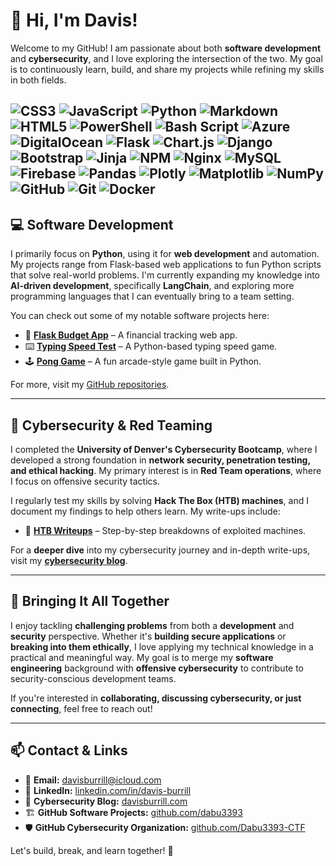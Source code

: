 # 👋 Hi, I'm Davis!

Welcome to my GitHub! I am passionate about both **software development** and **cybersecurity**, and I love exploring the intersection of the two. My goal is to continuously learn, build, and share my projects while refining my skills in both fields.


![CSS3](https://img.shields.io/badge/css3-%231572B6.svg?style=for-the-badge&logo=css3&logoColor=white) ![JavaScript](https://img.shields.io/badge/javascript-%23323330.svg?style=for-the-badge&logo=javascript&logoColor=%23F7DF1E) ![Python](https://img.shields.io/badge/python-3670A0?style=for-the-badge&logo=python&logoColor=ffdd54) ![Markdown](https://img.shields.io/badge/markdown-%23000000.svg?style=for-the-badge&logo=markdown&logoColor=white) ![HTML5](https://img.shields.io/badge/html5-%23E34F26.svg?style=for-the-badge&logo=html5&logoColor=white) ![PowerShell](https://img.shields.io/badge/PowerShell-%235391FE.svg?style=for-the-badge&logo=powershell&logoColor=white) ![Bash Script](https://img.shields.io/badge/bash_script-%23121011.svg?style=for-the-badge&logo=gnu-bash&logoColor=white) ![Azure](https://img.shields.io/badge/azure-%230072C6.svg?style=for-the-badge&logo=microsoftazure&logoColor=white) ![DigitalOcean](https://img.shields.io/badge/DigitalOcean-%230167ff.svg?style=for-the-badge&logo=digitalOcean&logoColor=white) ![Flask](https://img.shields.io/badge/flask-%23000.svg?style=for-the-badge&logo=flask&logoColor=white) ![Chart.js](https://img.shields.io/badge/chart.js-F5788D.svg?style=for-the-badge&logo=chart.js&logoColor=white) ![Django](https://img.shields.io/badge/django-%23092E20.svg?style=for-the-badge&logo=django&logoColor=white) ![Bootstrap](https://img.shields.io/badge/bootstrap-%238511FA.svg?style=for-the-badge&logo=bootstrap&logoColor=white) ![Jinja](https://img.shields.io/badge/jinja-white.svg?style=for-the-badge&logo=jinja&logoColor=black) ![NPM](https://img.shields.io/badge/NPM-%23CB3837.svg?style=for-the-badge&logo=npm&logoColor=white) ![Nginx](https://img.shields.io/badge/nginx-%23009639.svg?style=for-the-badge&logo=nginx&logoColor=white) ![MySQL](https://img.shields.io/badge/mysql-4479A1.svg?style=for-the-badge&logo=mysql&logoColor=white) ![Firebase](https://img.shields.io/badge/firebase-a08021?style=for-the-badge&logo=firebase&logoColor=ffcd34) ![Pandas](https://img.shields.io/badge/pandas-%23150458.svg?style=for-the-badge&logo=pandas&logoColor=white) ![Plotly](https://img.shields.io/badge/Plotly-%233F4F75.svg?style=for-the-badge&logo=plotly&logoColor=white) ![Matplotlib](https://img.shields.io/badge/Matplotlib-%23ffffff.svg?style=for-the-badge&logo=Matplotlib&logoColor=black) ![NumPy](https://img.shields.io/badge/numpy-%23013243.svg?style=for-the-badge&logo=numpy&logoColor=white) ![GitHub](https://img.shields.io/badge/github-%23121011.svg?style=for-the-badge&logo=github&logoColor=white) ![Git](https://img.shields.io/badge/git-%23F05033.svg?style=for-the-badge&logo=git&logoColor=white) ![Docker](https://img.shields.io/badge/docker-%230db7ed.svg?style=for-the-badge&logo=docker&logoColor=white)
---

## 💻 Software Development
I primarily focus on **Python**, using it for **web development** and automation. My projects range from Flask-based web applications to fun Python scripts that solve real-world problems. I'm currently expanding my knowledge into **AI-driven development**, specifically **LangChain**, and exploring more programming languages that I can eventually bring to a team setting.

You can check out some of my notable software projects here:
- 🏦 **[Flask Budget App](https://github.com/dabu3393/Budget-App-Flask)** – A financial tracking web app.
- ⌨️ **[Typing Speed Test](https://github.com/dabu3393/Typing-Speed-Python)** – A Python-based typing speed game.
- 🕹 **[Pong Game](https://github.com/dabu3393/Pong-Game-Python)** – A fun arcade-style game built in Python.

For more, visit my [GitHub repositories](https://github.com/dabu3393?tab=repositories).

---

## 🔐 Cybersecurity & Red Teaming
I completed the **University of Denver's Cybersecurity Bootcamp**, where I developed a strong foundation in **network security, penetration testing, and ethical hacking**. My primary interest is in **Red Team operations**, where I focus on offensive security tactics.

I regularly test my skills by solving **Hack The Box (HTB) machines**, and I document my findings to help others learn. My write-ups include:
- 🚀 **[HTB Writeups](https://github.com/Dabu3393-CTF/HTB-CTF-Writeups)** – Step-by-step breakdowns of exploited machines.
<!-- - 🛠 **[Pentesting Scripts](https://github.com/Dabu3393-CTF/Pentesting-Scripts)** – Tools and scripts I use for penetration testing.
- 🔎 **OSINT & Red Team Playbooks** – Reconnaissance strategies and adversarial tactics. -->

For a **deeper dive** into my cybersecurity journey and in-depth write-ups, visit my **[cybersecurity blog](https://davisburrill.com)**.

---

## 🎯 Bringing It All Together
I enjoy tackling **challenging problems** from both a **development** and **security** perspective. Whether it's **building secure applications** or **breaking into them ethically**, I love applying my technical knowledge in a practical and meaningful way. My goal is to merge my **software engineering** background with **offensive cybersecurity** to contribute to security-conscious development teams.

If you're interested in **collaborating, discussing cybersecurity, or just connecting**, feel free to reach out!

---

## 📫 Contact & Links
- 📧 **Email:** [davisburrill@icloud.com](mailto:davisburrill@icloud.com)
- 💼 **LinkedIn:** [linkedin.com/in/davis-burrill](https://www.linkedin.com/in/davis-burrill)
- 🔐 **Cybersecurity Blog:** [davisburrill.com](https://davisburrill.com)
- 🏗 **GitHub Software Projects:** [github.com/dabu3393](https://github.com/dabu3393)
- 🛡 **GitHub Cybersecurity Organization:** [github.com/Dabu3393-CTF](https://github.com/Dabu3393-CTF)

Let's build, break, and learn together! 🚀

